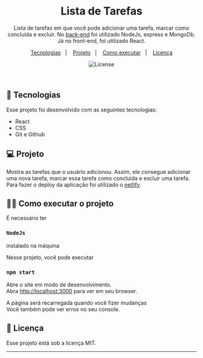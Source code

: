 <h1 align = "center">Lista de Tarefas</h1>

<p align = "center">Lista de tarefas em que você pode adicionar uma tarefa, marcar como concluída e excluir. No <a href="https://github.com/Guilher-Melo/back-end-to-do-app">back-end</a> foi utilizado NodeJs, express e MongoDb. Já no front-end, foi utilizado React.</p>

<p align="center">
  <a href="#-tecnologias">Tecnologias</a>&nbsp;&nbsp;&nbsp;|&nbsp;&nbsp;&nbsp;
  <a href="#-projeto">Projeto</a>&nbsp;&nbsp;&nbsp;|&nbsp;&nbsp;&nbsp;
  <a href="#-como-executar-o-projeto">Como executar</a>&nbsp;&nbsp;&nbsp;|&nbsp;&nbsp;&nbsp;
  <a href="#memo-licença">Licença</a>
</p>

<p align="center">
  <img alt="License" src="https://img.shields.io/static/v1?label=license&message=MIT&color=49AA26&labelColor=000000">
</p>

<br>


## 🚀 Tecnologias

Esse projeto foi desenvolvido com as seguintes tecnologias:

- React
- CSS
- Git e Github

## 💻 Projeto

Mostra as tarefas que o usuário adicionou. Assim, ele consegue adicionar uma nova tarefa, marcar essa tarefa como concluída e excluir uma tarefa.
Para fazer o deploy da aplicação foi utilizado o <a href="https://todoappnode.netlify.app/">netlify</a>

## 👨‍💻 Como executar o projeto

É necessário ter 
  ### `NodeJs`
instalado na máquina

Nesse projeto, você pode executar

### `npm start`

Abre o site em modo de desenvolvimento.\
Abra [http://localhost:3000](http://localhost:3000) para ver em seu browser.

A página será recarregada quando você fizer mudanças\
Você também pode ver erros no seu console.

## :memo: Licença

Esse projeto está sob a licença MIT.

---
